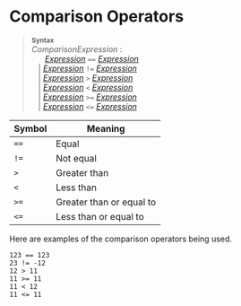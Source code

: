 # Comparison Operators

> **<sup>Syntax</sup>**\
> _ComparisonExpression_ :\
> &nbsp;&nbsp; &nbsp;&nbsp; [_Expression_] `==` [_Expression_]\
> &nbsp;&nbsp; | [_Expression_] `!=` [_Expression_]\
> &nbsp;&nbsp; | [_Expression_] `>` [_Expression_]\
> &nbsp;&nbsp; | [_Expression_] `<` [_Expression_]\
> &nbsp;&nbsp; | [_Expression_] `>=` [_Expression_]\
> &nbsp;&nbsp; | [_Expression_] `<=` [_Expression_]


| Symbol | Meaning                  |
|--------|--------------------------|
| `==`   | Equal                    |
| `!=`   | Not equal                |
| `>`    | Greater than             |
| `<`    | Less than                |
| `>=`   | Greater than or equal to |
| `<=`   | Less than or equal to    |

Here are examples of the comparison operators being used.

```fe,ignore
123 == 123
23 != -12
12 > 11
11 >= 11
11 < 12
11 <= 11
```

[_Expression_]: ./index.md
